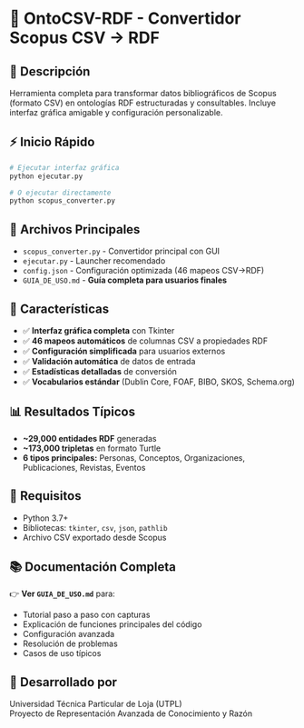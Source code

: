 # 🔄 OntoCSV-RDF - Convertidor Scopus CSV → RDF

## 📖 **Descripción**
Herramienta completa para transformar datos bibliográficos de Scopus (formato CSV) en ontologías RDF estructuradas y consultables. Incluye interfaz gráfica amigable y configuración personalizable.

## ⚡ **Inicio Rápido**
```bash
# Ejecutar interfaz gráfica
python ejecutar.py

# O ejecutar directamente
python scopus_converter.py
```

## 📁 **Archivos Principales**
- `scopus_converter.py` - Convertidor principal con GUI
- `ejecutar.py` - Launcher recomendado
- `config.json` - Configuración optimizada (46 mapeos CSV→RDF)
- `GUIA_DE_USO.md` - **Guía completa para usuarios finales**

## 🎯 **Características**
- ✅ **Interfaz gráfica completa** con Tkinter
- ✅ **46 mapeos automáticos** de columnas CSV a propiedades RDF
- ✅ **Configuración simplificada** para usuarios externos
- ✅ **Validación automática** de datos de entrada
- ✅ **Estadísticas detalladas** de conversión
- ✅ **Vocabularios estándar** (Dublin Core, FOAF, BIBO, SKOS, Schema.org)

## 📊 **Resultados Típicos**
- **~29,000 entidades RDF** generadas
- **~173,000 tripletas** en formato Turtle
- **6 tipos principales:** Personas, Conceptos, Organizaciones, Publicaciones, Revistas, Eventos

## 🔧 **Requisitos**
- Python 3.7+
- Bibliotecas: `tkinter`, `csv`, `json`, `pathlib`
- Archivo CSV exportado desde Scopus

## 📚 **Documentación Completa**
👉 **Ver `GUIA_DE_USO.md`** para:
- Tutorial paso a paso con capturas
- Explicación de funciones principales del código
- Configuración avanzada
- Resolución de problemas
- Casos de uso típicos

## 🌟 **Desarrollado por**
Universidad Técnica Particular de Loja (UTPL)  
Proyecto de Representación Avanzada de Conocimiento y Razón
